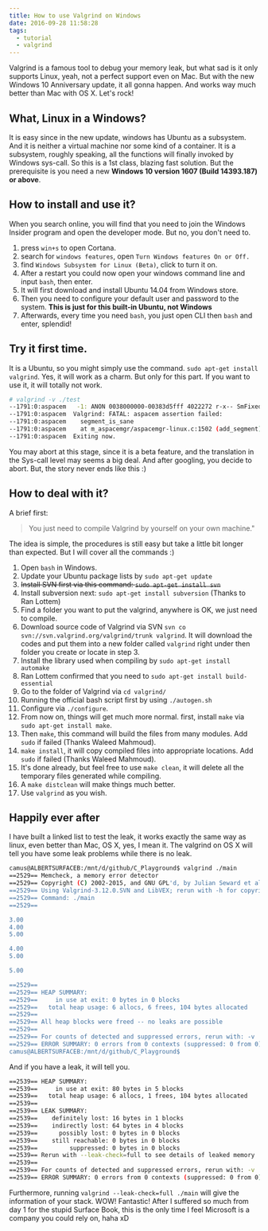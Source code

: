 ```yaml
---
title: How to use Valgrind on Windows
date: 2016-09-28 11:58:28
tags:
  - tutorial
  - valgrind
---
```


Valgrind is a famous tool to debug your memory leak, but what sad is it only supports Linux, yeah, not a perfect support even on Mac. But with the new Windows 10 Anniversary update, it all gonna happen. And works way much better than Mac with OS X. Let's rock!

<!--more-->

## What, Linux in a Windows?
It is easy since in the new update, windows has Ubuntu as a subsystem. And it is neither a virtual machine nor some kind of a container. It is a subsystem, roughly speaking, all the functions will finally invoked by Windows sys-call. So this is a 1st class, blazing fast solution. But the prerequisite is you need a new **Windows 10 version 1607 (Build 14393.187) or above**.

## How to install and use it?
When you search online, you will find that you need to join the Windows Insider program and open the developer mode. But no, you don't need to.
1. press `win+s` to open Cortana.
2. search for `windows features`, open `Turn Windows features On or Off.`
3. find `Windows Subsystem for Linux (Beta)`, click to turn it on.
4. After a restart you could now open your windows command line and input `bash`, then enter.
5. It will first download and install Ubuntu 14.04 from Windows store.
6. Then you need to configure your default user and password to the system. **This is just for this built-in Ubuntu, not Windows**
7. Afterwards, every time you need `bash`, you just open CLI then `bash` and enter, splendid!

## Try it first time.
It is a Ubuntu, so you might simply use the command. `sudo apt-get install valgrind`. Yes, it will work as a charm. But only for this part. If you want to use it, it will totally not work.

```bash
# valgrind -v ./test
--1791:0:aspacem   -1: ANON 0038000000-00383d5fff 4022272 r-x-- SmFixed d=0x000 i=205168  o=0       (0) m=0 /usr/lib/valgrind/memcheck-amd64-linux
--1791:0:aspacem  Valgrind: FATAL: aspacem assertion failed:
--1791:0:aspacem    segment_is_sane
--1791:0:aspacem    at m_aspacemgr/aspacemgr-linux.c:1502 (add_segment)
--1791:0:aspacem  Exiting now.
```
You may abort at this stage, since it is a beta feature, and the translation in the Sys-call level may seems a big deal. And after googling, you decide to abort. But, the story never ends like this :)

## How to deal with it?
A brief first:
>You just need to compile Valgrind by yourself on your own machine."

The idea is simple, the procedures is still easy but take a little bit longer than expected. But I will cover all the commands :)

1. Open `bash` in Windows.
2. Update your Ubuntu package lists by `sudo apt-get update`
3. ~~Install SVN first via this command: `sudo apt-get install svn`~~
4. Install subversion next: `sudo apt-get install subversion` (Thanks to Ran Lottem)
5. Find a folder you want to put the valgrind, anywhere is OK, we just need to compile.
6. Download source code of Valgrind via SVN `svn co svn://svn.valgrind.org/valgrind/trunk valgrind`. It will download the codes and put them into a new folder called `valgrind` right under then folder you create or locate in step 3.
7. Install the library used when compiling by `sudo apt-get install automake`
8. Ran Lottem confirmed that you need to `sudo apt-get install build-essential`
9. Go to the folder of Valgrind via `cd valgrind/`
10. Running the official bash script first by using `./autogen.sh`
11. Configure via `./configure`.
12. From now on, things will get much more normal. first, install `make` via `sudo apt-get install make`.
13. Then `make`, this command will build the files from many modules. Add `sudo` if failed (Thanks Waleed Mahmoud).
14. `make install`, it will copy compiled files into appropriate locations. Add `sudo` if failed (Thanks Waleed Mahmoud).
15. It's done already, but feel free to use `make clean`, it will delete all the temporary files generated while compiling.
16. A `make distclean` will make things much better.
17. Use `valgrind` as you wish.

## Happily ever after
I have built a linked list to test the leak, it works exactly the same way as linux, even better than Mac, OS X, yes, I mean it. The valgrind on OS X will tell you have some leak problems while there is no leak.

```bash
camus@ALBERTSURFACEB:/mnt/d/github/C_Playground$ valgrind ./main
==2529== Memcheck, a memory error detector
==2529== Copyright (C) 2002-2015, and GNU GPL'd, by Julian Seward et al.
==2529== Using Valgrind-3.12.0.SVN and LibVEX; rerun with -h for copyright info
==2529== Command: ./main
==2529==

3.00
4.00
5.00

4.00
5.00

5.00

==2529==
==2529== HEAP SUMMARY:
==2529==     in use at exit: 0 bytes in 0 blocks
==2529==   total heap usage: 6 allocs, 6 frees, 104 bytes allocated
==2529==
==2529== All heap blocks were freed -- no leaks are possible
==2529==
==2529== For counts of detected and suppressed errors, rerun with: -v
==2529== ERROR SUMMARY: 0 errors from 0 contexts (suppressed: 0 from 0)
camus@ALBERTSURFACEB:/mnt/d/github/C_Playground$
```
And if you have a leak, it will tell you.

```bash
==2539== HEAP SUMMARY:
==2539==     in use at exit: 80 bytes in 5 blocks
==2539==   total heap usage: 6 allocs, 1 frees, 104 bytes allocated
==2539==
==2539== LEAK SUMMARY:
==2539==    definitely lost: 16 bytes in 1 blocks
==2539==    indirectly lost: 64 bytes in 4 blocks
==2539==      possibly lost: 0 bytes in 0 blocks
==2539==    still reachable: 0 bytes in 0 blocks
==2539==         suppressed: 0 bytes in 0 blocks
==2539== Rerun with --leak-check=full to see details of leaked memory
==2539==
==2539== For counts of detected and suppressed errors, rerun with: -v
==2539== ERROR SUMMARY: 0 errors from 0 contexts (suppressed: 0 from 0)
```
Furthermore, running `valgrind --leak-check=full ./main` will give the information of your stack. WOW! Fantastic! After I suffered so much from day 1 for the stupid Surface Book, this is the only time I feel Microsoft is a company you could rely on, haha xD
